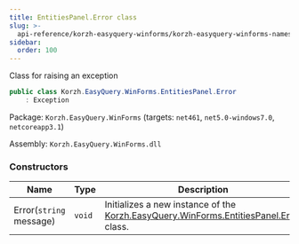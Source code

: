 ```yaml
---
title: EntitiesPanel.Error class
slug: >-
  api-reference/korzh-easyquery-winforms/korzh-easyquery-winforms-namespace/entitiespanel-error-class
sidebar:
  order: 100
---
```


Class for raising an exception
```csharp
public class Korzh.EasyQuery.WinForms.EntitiesPanel.Error
    : Exception

```
Package: `Korzh.EasyQuery.WinForms` (targets: `net461`, `net5.0-windows7.0`, `netcoreapp3.1`)

Assembly: `Korzh.EasyQuery.WinForms.dll`

### Constructors

| Name | Type | Description | 
| --- | --- | --- | 
| Error(`string` message) | `void` | Initializes a new instance of the [Korzh.EasyQuery.WinForms.EntitiesPanel.Error](/easyquery/docs/api-reference/korzh-easyquery-winforms/korzh-easyquery-winforms-namespace/entitiespanel-class) class. |
